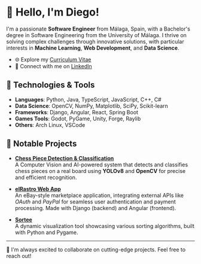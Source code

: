 # 👋 Hello, I'm Diego!

I'm a passionate **Software Engineer** from Málaga, Spain, with a Bachelor's degree in Software Engineering from the University of Málaga. I thrive on solving complex challenges through innovative solutions, with particular interests in **Machine Learning**, **Web Development**, and **Data Science**.

- 🌐 Explore my [Curriculum Vitae](https://deinigu.github.io/curriculum-vitae/)
- 💼 Connect with me on [LinkedIn](https://www.linkedin.com/in/dlreduello/)

## 🔧 Technologies & Tools

- **Languages**: Python, Java, TypeScript, JavaScript, C++, C#
- **Data Science**: OpenCV, NumPy, Matplotlib, SciPy, Scikit-learn
- **Frameworks**: Django, Angular, React, Spring Boot
- **Games Tools**: Godot, PyGame, Unity, Forge, Raylib
- **Others**: Arch Linux, VSCode

## 🧠 Notable Projects

- [**Chess Piece Detection & Classification**](https://github.com/Deinigu/TFG-Diego)  
A Computer Vision and AI-powered system that detects and classifies chess pieces on a real board using **YOLOv8** and **OpenCV** for precise and efficient recognition.

- [**elRastro Web App**](https://github.com/Deinigu/elRastro-fe)  
  An eBay-style marketplace application, integrating external APIs like _OAuth_ and _PayPal_ for seamless user authentication and payment processing. Made with Django (backend) and Angular (frontend).

- [**Sortee**](https://github.com/Deinigu/Sortee)  
  A dynamic visualization tool showcasing various sorting algorithms, built with Python and Pygame.

---

🚀 I'm always excited to collaborate on cutting-edge projects. Feel free to reach out!


